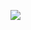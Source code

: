 ![](https://media.githubusercontent.com/media/dyzz/dyzz.github.io/master/images/AltarToJeremiad_1.png)